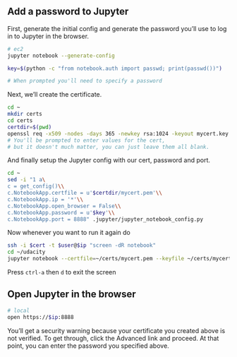 ## Add a password to Jupyter

First, generate the initial config and generate the password you’ll use to log in to Jupyter in the browser.


``` bash
# ec2
jupyter notebook --generate-config

key=$(python -c "from notebook.auth import passwd; print(passwd())")

# When prompted you'll need to specify a password
```

Next, we’ll create the certificate.

``` bash
cd ~
mkdir certs
cd certs
certdir=$(pwd)
openssl req -x509 -nodes -days 365 -newkey rsa:1024 -keyout mycert.key -out mycert.pem
# You'll be prompted to enter values for the cert,
# but it doesn't much matter, you can just leave them all blank.
```

And finally setup the Jupyter config with our cert, password and port.

``` bash
cd ~
sed -i "1 a\
c = get_config()\\
c.NotebookApp.certfile = u'$certdir/mycert.pem'\\
c.NotebookApp.ip = '*'\\
c.NotebookApp.open_browser = False\\
c.NotebookApp.password = u'$key'\\
c.NotebookApp.port = 8888" .jupyter/jupyter_notebook_config.py
```

Now whenever you want to run it again do

```bash
ssh -i $cert -t $user@$ip "screen -dR notebook"
cd ~/udacity
jupyter notebook --certfile=~/certs/mycert.pem --keyfile ~/certs/mycert.key
```

Press `ctrl-a` then `d` to exit the screen 

## Open Jupyter in the browser

``` bash
# local
open https://$ip:8888
```

You’ll get a security warning because your certificate you created above is not verified. To get through, click the Advanced link and proceed. At that point, you can enter the password you specified above.
